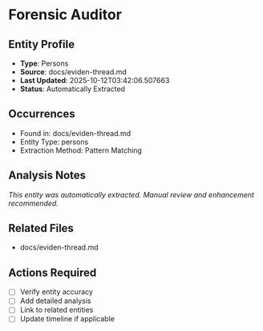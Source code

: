 # Forensic Auditor

## Entity Profile
- **Type**: Persons
- **Source**: docs/eviden-thread.md
- **Last Updated**: 2025-10-12T03:42:06.507663
- **Status**: Automatically Extracted

## Occurrences
- Found in: docs/eviden-thread.md
- Entity Type: persons
- Extraction Method: Pattern Matching

## Analysis Notes
*This entity was automatically extracted. Manual review and enhancement recommended.*

## Related Files
- docs/eviden-thread.md

## Actions Required
- [ ] Verify entity accuracy
- [ ] Add detailed analysis
- [ ] Link to related entities
- [ ] Update timeline if applicable

